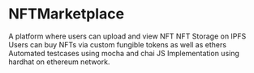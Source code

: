 # NFTMarketplace
A platform where users can upload and view NFT
NFT Storage on IPFS
Users can buy NFTs via custom fungible tokens as well as ethers
Automated testcases using mocha and chai JS
Implementation using hardhat on ethereum network.